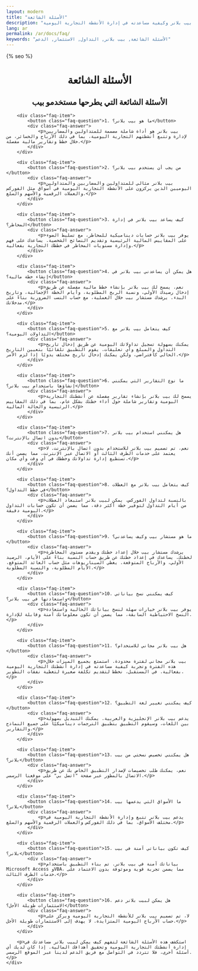 ```yaml
---
layout: modern
title: "الأسئلة الشائعة"
description: "الأسئلة الشائعة حول بيب بلانر وكيفية مساعدته في إدارة الأنشطة التجارية اليومية."
lang: ar
permalink: /ar/docs/faq/
keywords: "الأسئلة الشائعة, بيب بلانر, التداول, الاستثمار, الدعم"
---
```



<html lang="ar">
<head>
    <meta charset="UTF-8">
    <meta name="viewport" content="width=device-width, initial-scale=1.0">
    <title>{{ page.title }} | {{ site.title }}</title>
    <meta name="description" content="{{ page.description }}">
    <meta name="keywords" content="{{ page.keywords }}">
    {% seo %}
</head>
<body >
    <div class="container modern-layout">
        <h1 style="text-align: center;">الأسئلة الشائعة</h1>
        <h2 style="text-align: center;">الأسئلة الشائعة التي يطرحها مستخدمو بيب</h2>
        
        <div class="faq-item">
            <button class="faq-question">1. ما هو بيب بلانر؟</button>
            <div class="faq-answer">
                <p>بيب بلانر هو أداة شاملة مصممة للمتداولين والمضاربين لإدارة وتتبع أنشطتهم التجارية اليومية، بما في ذلك الأرباح والخسائر، من خلال خطط وتقارير مالية مفصلة.</p>
            </div>
        </div>

        <div class="faq-item">
            <button class="faq-question">2. من يجب أن يستخدم بيب بلانر؟</button>
            <div class="faq-answer">
                <p>بيب بلانر مثالي للمتداولين والمضاربين والمتداولين اليوميين الذين يركزون على الأنشطة التجارية اليومية في أسواق مثل الفوركس والعملات الرقمية والأسهم والسلع.</p>
            </div>
        </div>

        <div class="faq-item">
            <button class="faq-question">3. كيف يساعد بيب بلانر في إدارة المخاطر؟</button>
            <div class="faq-answer">
                <p>يوفر بيب بلانر حسابات ديناميكية للمخاطر، مع تسليط الضوء على المقاييس المالية الرئيسية وتقديم النصائح الشخصية. يساعدك على فهم وإدارة مستويات المخاطر في خططك التجارية بفعالية.</p>
            </div>
        </div>

        <div class="faq-item">
            <button class="faq-question">4. هل يمكن أن يساعدني بيب بلانر في إنشاء خطة مالية؟</button>
            <div class="faq-answer">
                <p>نعم، يسمح لك بيب بلانر بإنشاء خطط مالية مفصلة عن طريق إدخال رصيدك الأولي، ونسبة الربح المطلوبة، وأيام الخطة الإجمالية، وتاريخ البدء. يرشدك مستشار بيب خلال العملية، مع حساب النسب الضرورية بناءً على مدخلاتك.</p>
            </div>
        </div>

        <div class="faq-item">
            <button class="faq-question">5. كيف يتعامل بيب بلانر مع التداولات اليومية؟</button>
            <div class="faq-answer">
                <p>يمكنك بسهولة تسجيل تداولاتك اليومية عن طريق إدخال تاريخ التداول والمبلغ وأي تعليقات. يقوم التطبيق تلقائيًا بتعيين التاريخ الحالي كافتراضي، ولكن يمكنك إدخال تاريخ مختلف يدويًا إذا لزم الأمر.</p>
            </div>
        </div>

        <div class="faq-item">
            <button class="faq-question">6. ما نوع التقارير التي يمكنني إنشاؤها باستخدام بيب بلانر؟</button>
            <div class="faq-answer">
                <p>يسمح لك بيب بلانر بإنشاء تقارير مفصلة عن أنشطتك التجارية اليومية وتقارير شاملة حول أداء خطتك بشكل عام، بما في ذلك المقاييس الرئيسية والحالة المالية.</p>
            </div>
        </div>

        <div class="faq-item">
            <button class="faq-question">7. هل يمكنني استخدام بيب بلانر بدون اتصال بالإنترنت؟</button>
            <div class="faq-answer">
                <p>نعم، تم تصميم بيب بلانر للاستخدام بدون اتصال بالإنترنت. لا يعتمد على خدمات الطرف الثالث أو الاتصال عبر الإنترنت، مما يضمن أنك تستطيع إدارة تداولاتك وخططك في أي وقت وأي مكان.</p>
            </div>
        </div>

        <div class="faq-item">
            <button class="faq-question">8. كيف يتعامل بيب بلانر مع العطلات في خطط التداول؟</button>
            <div class="faq-answer">
                <p>بالنسبة لتداول الفوركس، يمكن لبيب بلانر استبعاد العطلات من أيام التداول لتوفير خطة أكثر دقة، مما يضمن أن تكون حسابات التداول اليومية دقيقة.</p>
            </div>
        </div>

        <div class="faq-item">
            <button class="faq-question">9. ما هو مستشار بيب وكيف يساعدني؟</button>
            <div class="faq-answer">
                <p>يرشدك مستشار بيب خلال إعداد خطتك ويقدم مستوى المخاطرة لخطتك. يساعدك في إعداد خطتك عن طريق حساب النسبة بناءً على الأيام، الرصيد الأولي، والأرباح المتوقعة. يغطي السيناريوهات مثل حساب العائد المتوقع، الأيام المطلوبة، والنسبة المطلوبة.</p>
            </div>
        </div>

        <div class="faq-item">
            <button class="faq-question">10. كيف يمكنني نسخ بياناتي واستعادتها في بيب بلانر؟</button>
            <div class="faq-answer">
                <p>يوفر بيب بلانر خيارات سهلة لنسخ بياناتك الحالية واستعادة النسخ الاحتياطية السابقة، مما يضمن أن تكون معلوماتك آمنة وقابلة للإدارة.</p>
            </div>
        </div>

        <div class="faq-item">
            <button class="faq-question">11. هل بيب بلانر مجاني للاستخدام؟</button>
            <div class="faq-answer">
                <p>بيب بلانر مجاني لفترة محدودة. استمتع بجميع الميزات خلال هذه الفترة وتجربة كيفية مساعدته في إدارة أنشطتك التجارية اليومية بفعالية. في المستقبل، نخطط لتقديم تكلفة صغيرة لتغطية نفقات التطوير.</p>
            </div>
        </div>

        <div class="faq-item">
            <button class="faq-question">12. كيف يمكنني تغيير لغة التطبيق؟</button>
            <div class="faq-answer">
                <p>يدعم بيب بلانر الإنجليزية والعربية. يمكنك التبديل بسهولة بين اللغات، وسيقوم التطبيق بتطبيق الترجمات ديناميكيًا على جميع النماذج والتقارير.</p>
            </div>
        </div>

        <div class="faq-item">
            <button class="faq-question">13. هل يمكنني تخصيص نسختي من بيب بلانر؟</button>
            <div class="faq-answer">
                <p>نعم، يمكنك طلب تخصيصات لإصدار التطبيق الخاص بك عن طريق الاتصال بالمطور عبر صفحة "اتصل بي" على موقعنا الرسمي.</p>
            </div>
        </div>

        <div class="faq-item">
            <button class="faq-question">14. ما الأسواق التي يدعمها بيب بلانر؟</button>
            <div class="faq-answer">
                <p>يدعم بيب بلانر تتبع وإدارة الأنشطة التجارية اليومية في مختلف الأسواق، بما في ذلك الفوركس والعملات الرقمية والأسهم والسلع.</p>
            </div>
        </div>

        <div class="faq-item">
            <button class="faq-question">15. كيف تكون بياناتي آمنة في بيب بلانر؟</button>
            <div class="faq-answer">
                <p>بياناتك آمنة في بيب بلانر. تم بناء التطبيق باستخدام Microsoft Access وVBA، مما يضمن تجربة قوية وموثوقة بدون الاعتماد على خدمات الطرف الثالث.</p>
            </div>
        </div>

        <div class="faq-item">
            <button class="faq-question">16. هل يمكن لبيب بلانر دعم الاستثمارات طويلة الأجل؟</button>
            <div class="faq-answer">
                <p>لا، تم تصميم بيب بلانر للأنشطة التجارية اليومية ويركز على حساب الأرباح اليومية المتزايدة. لا يهدف إلى الاستثمارات طويلة الأجل.</p>
            </div>
        </div>

        <p>استكشف هذه الأسئلة الشائعة لتفهم كيف يمكن لبيب بلانر مساعدتك في إدارة أنشطتك التجارية اليومية وتحقيق أهدافك المالية. إذا كان لديك أي أسئلة أخرى، فلا تتردد في التواصل مع فريق الدعم لدينا عبر الموقع الرسمي.</p>
    </div>

</body>
</html>
